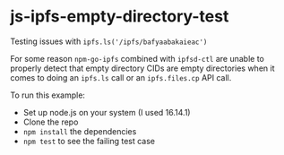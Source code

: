 # js-ipfs-empty-directory-test
Testing issues with `ipfs.ls('/ipfs/bafyaabakaieac')`

For some reason `npm-go-ipfs` combined with `ipfsd-ctl` are unable to properly detect that empty directory CIDs are empty directories when it comes to doing an `ipfs.ls` call or an `ipfs.files.cp` API call.

To run this example:

- Set up node.js on your system (I used 16.14.1)
- Clone the repo
- `npm install` the dependencies
- `npm test` to see the failing test case
